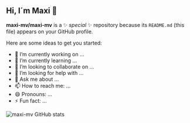 ## Hi, I´m Maxi 👋

**maxi-mv/maxi-mv** is a ✨ _special_ ✨ repository because its `README.md` (this file) appears on your GitHub profile.

Here are some ideas to get you started:

- 🔭 I’m currently working on ...
- 🌱 I’m currently learning ...
- 👯 I’m looking to collaborate on ...
- 🤔 I’m looking for help with ...
- 💬 Ask me about ...
- 📫 How to reach me: ...
- 😄 Pronouns: ...
- ⚡ Fun fact: ...

![maxi-mv GitHub stats](https://github-readme-stats.vercel.app/api?username=maxi-mv&theme=dark&show_icons=true)
